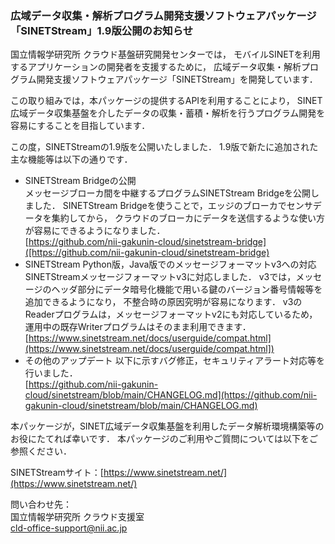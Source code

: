 ### 広域データ収集・解析プログラム開発支援ソフトウェアパッケージ<br>「SINETStream」1.9版公開のお知らせ

国立情報学研究所 クラウド基盤研究開発センターでは，
モバイルSINETを利用するアプリケーションの開発者を支援するために，
広域データ収集・解析プログラム開発支援ソフトウェアパッケージ「SINETStream」を開発しています．

この取り組みでは，本パッケージの提供するAPIを利用することにより，
SINET広域データ収集基盤を介したデータの収集・蓄積・解析を行うプログラム開発を容易にすることを目指しています．

この度，SINETStreamの1.9版を公開いたしました．
1.9版で新たに追加された主な機能等は以下の通りです．

* SINETStream Bridgeの公開<br>
    メッセージブローカ間を中継するプログラムSINETStream Bridgeを公開しました．
    SINETStream Bridgeを使うことで，エッジのブローカでセンサデータを集約してから，
    クラウドのブローカにデータを送信するような使い方が容易にできるようになりました．<br>
    [https://github.com/nii-gakunin-cloud/sinetstream-bridge]([https://github.com/nii-gakunin-cloud/sinetstream-bridge)
* SINETStream Python版，Java版でのメッセージフォーマットv3への対応<br>
    SINETStreamメッセージフォーマットv3に対応しました．
    v3では，メッセージのヘッダ部分にデータ暗号化機能で用いる鍵のバージョン番号情報等を追加できるようになり，
    不整合時の原因究明が容易になります．
    v3のReaderプログラムは，メッセージフォーマットv2にも対応しているため，
    運用中の既存Writerプログラムはそのまま利用できます．<br>
    [https://www.sinetstream.net/docs/userguide/compat.html](https://www.sinetstream.net/docs/userguide/compat.html])
* その他のアップデート
    以下に示すバグ修正，セキュリティアラート対応等を行いました．<br>
    [https://github.com/nii-gakunin-cloud/sinetstream/blob/main/CHANGELOG.md](https://github.com/nii-gakunin-cloud/sinetstream/blob/main/CHANGELOG.md)

本パッケージが，SINET広域データ収集基盤を利用したデータ解析環境構築等のお役にたてれば幸いです．
本パッケージのご利用やご質問については以下をご参照ください．

SINETStreamサイト：[https://www.sinetstream.net/](https://www.sinetstream.net/)

問い合わせ先：<br>
国立情報学研究所 クラウド支援室<br>
[cld-office-support@nii.ac.jp](mailto:cld-office-support@nii.ac.jp)
